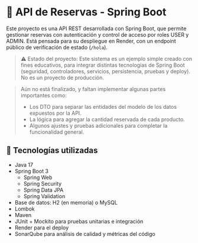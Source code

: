 # 🏨 API de Reservas - Spring Boot

Este proyecto es una API REST desarrollada con Spring Boot, que permite gestionar reservas con autenticación y control de acceso por roles USER y ADMIN. 
Está pensada para su despliegue en Render, con un endpoint público de verificación de estado (`/hola`).

> ⚠️ Estado del proyecto: 
> Este sistema es un ejemplo simple creado con fines educativos, para integrar distintas tecnologías de Spring Boot (seguridad, controladores, servicios, persistencia, pruebas y deploy).  
> No es un proyecto de producción.  

> Aún no está finalizado, y faltan implementar algunas partes importantes como:
> - Los DTO para separar las entidades del modelo de los datos expuestos por la API.  
> - La lógica para agregar la cantidad reservada de cada producto.  
> - Algunos ajustes y pruebas adicionales para completar la funcionalidad general.


## 🚀 Tecnologías utilizadas

- Java 17
- Spring Boot 3
  - Spring Web
  - Spring Security
  - Spring Data JPA
  - Spring Validation
- Base de datos: H2 (en memoria) o MySQL
- Lombok
- Maven
- JUnit + Mockito para pruebas unitarias e integración
- Render para el deploy
- SonarQube para análisis de calidad y métricas del código
